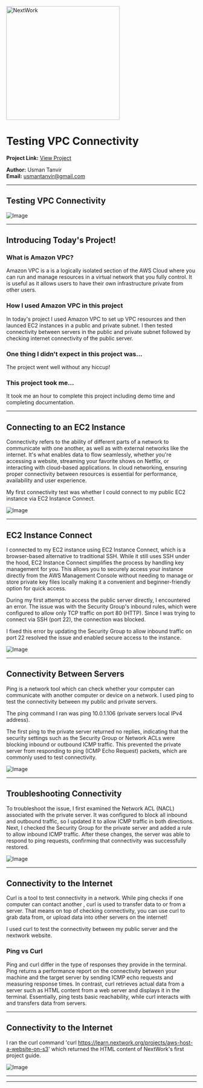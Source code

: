 <img src="https://cdn.prod.website-files.com/677c400686e724409a5a7409/6790ad949cf622dc8dcd9fe4_nextwork-logo-leather.svg" alt="NextWork" width="300" />

# Testing VPC Connectivity

**Project Link:** [View Project](http://learn.nextwork.org/projects/aws-networks-connectivity)

**Author:** Usman Tanvir  
**Email:** usmantanvir@gmail.com

---

## Testing VPC Connectivity

![Image](http://learn.nextwork.org/restful_green_glamorous_manatee/uploads/aws-networks-connectivity_8ee57662)

---

## Introducing Today's Project!

### What is Amazon VPC?

Amazon VPC is a is a logically isolated section of the AWS Cloud where you can run and manage resources in a virtual network that you fully control. It is useful as it allows users to have their own infrastructure private from other users.

### How I used Amazon VPC in this project

In today's project I used Amazon VPC to set up VPC resources and then launced EC2 instances in a public and private subnet. I then tested connectivity between servers in the public and private subnet followed by checking internet connectivity of the public server.

### One thing I didn't expect in this project was...

The project went well without any hiccup!

### This project took me...

It took me an hour to complete this project including demo time and completing documentation.

---

## Connecting to an EC2 Instance

Connectivity refers to the ability of different parts of a network to communicate with one another, as well as with external networks like the internet. It's what enables data to flow seamlessly, whether you're accessing a website, streaming your favorite shows on Netflix, or interacting with cloud-based applications. In cloud networking, ensuring proper connectivity between resources is essential for performance, availability and user experience.

My first connectivity test was whether I could connect to my public EC2 instance via EC2 Instance Connect.

![Image](http://learn.nextwork.org/restful_green_glamorous_manatee/uploads/aws-networks-connectivity_88727bef)

---

## EC2 Instance Connect

I connected to my EC2 instance using EC2 Instance Connect, which is a browser-based alternative to traditional SSH. While it still uses SSH under the hood, EC2 Instance Connect simplifies the process by handling key management for you. This allows you to securely access your instance directly from the AWS Management Console without needing to manage or store private key files locally making it a convenient and beginner-friendly option for quick access.

During my first attempt to access the public server directly, I encountered an error. The issue was with the Security Group's inbound rules, which were configured to allow only TCP traffic on port 80 (HTTP). Since I was trying to connect via SSH (port 22), the connection was blocked. 

I fixed this error by updating the Security Group to allow inbound traffic on port 22 resolved the issue and enabled secure access to the instance.

![Image](http://learn.nextwork.org/restful_green_glamorous_manatee/uploads/aws-networks-connectivity_1cbb1b88)

---

## Connectivity Between Servers

Ping is a network tool which can check whether your computer can communicate with another computer or device on a network. I used ping to test the connectivity between my public and private servers.

The ping command I ran was ping 10.0.1.106 (private servers local IPv4 address).

The first ping to the private server returned no replies, indicating that the security settings such as the Security Group or Network ACLs were blocking inbound or outbound ICMP traffic. This prevented the private server from responding to ping (ICMP Echo Request) packets, which are commonly used to test connectivity.

![Image](http://learn.nextwork.org/restful_green_glamorous_manatee/uploads/aws-networks-connectivity_defghijk)

---

## Troubleshooting Connectivity

To troubleshoot the issue, I first examined the Network ACL (NACL) associated with the private server. It was configured to block all inbound and outbound traffic, so I updated it to allow ICMP traffic in both directions. Next, I checked the Security Group for the private server and added a rule to allow inbound ICMP traffic. After these changes, the server was able to respond to ping requests, confirming that connectivity was successfully restored.

![Image](http://learn.nextwork.org/restful_green_glamorous_manatee/uploads/aws-networks-connectivity_4a9e8014)

---

## Connectivity to the Internet

Curl is a tool to test connectivity in a network. While  ping checks if one computer can contact another , curl is used to transfer data to or from a server. That means on top of checking connectivity, you can use curl to grab data from, or upload data into other servers on the internet!



I used curl to test the connectivity between my public server and the nextwork website. 

### Ping vs Curl

Ping and curl differ in the type of responses they provide in the terminal. Ping returns a performance report on the connectivity between your machine and the target server by sending ICMP echo requests and measuring response times. In contrast, curl retrieves actual data from a server such as HTML content from a web server and displays it in the terminal. Essentially, ping tests basic reachability, while curl interacts with and transfers data from servers.

---

## Connectivity to the Internet

I ran the curl command 'curl https://learn.nextwork.org/projects/aws-host-a-website-on-s3' which returned the HTML content of NextWork's first project guide.

![Image](http://learn.nextwork.org/restful_green_glamorous_manatee/uploads/aws-networks-connectivity_8ee57662)

---

---

